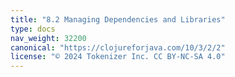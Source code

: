 ```yaml
---
title: "8.2 Managing Dependencies and Libraries"
type: docs
nav_weight: 32200
canonical: "https://clojureforjava.com/10/3/2/2"
license: "© 2024 Tokenizer Inc. CC BY-NC-SA 4.0"
---
```


